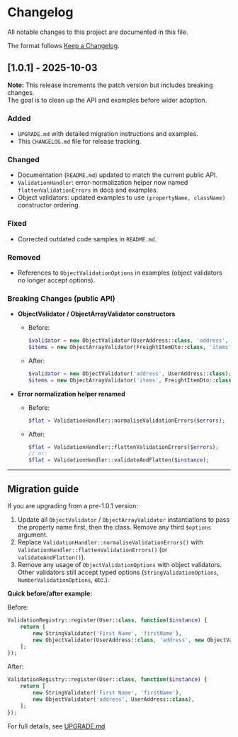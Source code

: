 # Changelog  

All notable changes to this project are documented in this file.  

The format follows [Keep a Changelog](https://keepachangelog.com/en/1.0.0/).  

## [1.0.1] - 2025-10-03  

**Note:** This release increments the patch version but includes breaking changes.  
The goal is to clean up the API and examples before wider adoption.  

### Added  
- `UPGRADE.md` with detailed migration instructions and examples.  
- This `CHANGELOG.md` file for release tracking.  

### Changed  
- Documentation (`README.md`) updated to match the current public API.  
- `ValidationHandler`: error-normalization helper now named `flattenValidationErrors` in docs and examples.  
- Object validators: updated examples to use `(propertyName, className)` constructor ordering.  

### Fixed  
- Corrected outdated code samples in `README.md`.  

### Removed  
- References to `ObjectValidationOptions` in examples (object validators no longer accept options).  

### Breaking Changes (public API)  
- **ObjectValidator / ObjectArrayValidator constructors**  
  - Before:  
    ```php
    $validator = new ObjectValidator(UserAddress::class, 'address', $options);
    $items = new ObjectArrayValidator(FreightItemDto::class, 'items');
    ```  
  - After:  
    ```php
    $validator = new ObjectValidator('address', UserAddress::class);
    $items = new ObjectArrayValidator('items', FreightItemDto::class);
    ```  

- **Error normalization helper renamed**  
  - Before:  
    ```php
    $flat = ValidationHandler::normaliseValidationErrors($errors);
    ```  
  - After:  
    ```php
    $flat = ValidationHandler::flattenValidationErrors($errors);
    // or:
    $flat = ValidationHandler::validateAndFlatten($instance);
    ```  

---

## Migration guide  

If you are upgrading from a pre-1.0.1 version:  

1. Update all `ObjectValidator` / `ObjectArrayValidator` instantiations to pass the property name first, then the class. Remove any third `$options` argument.  
2. Replace `ValidationHandler::normaliseValidationErrors()` with `ValidationHandler::flattenValidationErrors()` (or `validateAndFlatten()`).  
3. Remove any usage of `ObjectValidationOptions` with object validators. Other validators still accept typed options (`StringValidationOptions`, `NumberValidationOptions`, etc.).  

**Quick before/after example:**  

Before:  
```php
ValidationRegistry::register(User::class, function($instance) {
    return [
        new StringValidator('First Name', 'firstName'),
        new ObjectValidator(UserAddress::class, 'address', new ObjectValidationOptions()),
    ];
});
```  

After:  
```php
ValidationRegistry::register(User::class, function($instance) {
    return [
        new StringValidator('First Name', 'firstName'),
        new ObjectValidator('address', UserAddress::class),
    ];
});
```  

For full details, see [UPGRADE.md](https://github.com/shrestha-bishal/php-validation-core/blob/v1.0.1/UPGRADE.md)